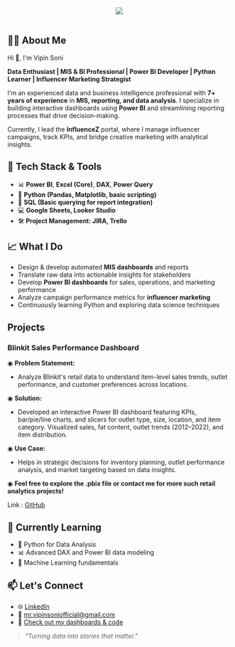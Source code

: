 <div align="center">
 
<img src="https://github.com/user-attachments/assets/cf41c271-9de9-42c8-9f62-f57c4f88abf5">
<br><br>

</div>

## 👨‍💻 About Me

Hi 👋, I'm Vipin Soni

**Data Enthusiast | MIS & BI Professional | Power BI Developer | Python Learner | Influencer Marketing Strategist**

I'm an experienced data and business intelligence professional with **7+ years of experience** in **MIS, reporting, and data analysis**. I specialize in building interactive dashboards using **Power BI** and streamlining reporting processes that drive decision-making.

Currently, I lead the **InfluenceZ** portal, where I manage influencer campaigns, track KPIs, and bridge creative marketing with analytical insights.

## 🚀 Tech Stack & Tools

- 📊 **Power BI**, **Excel (Core)**, **DAX**, **Power Query**  
- 🐍 **Python (Pandas, Matplotlib, basic scripting)**
- 📁 **SQL (Basic querying for report integration)**
- 💻 **Google Sheets, Looker Studio**
- 🛠️ **Project Management: JIRA, Trello**

## 📈 What I Do

- Design & develop automated **MIS dashboards** and reports
- Translate raw data into actionable insights for stakeholders
- Develop **Power BI dashboards** for sales, operations, and marketing performance
- Analyze campaign performance metrics for **influencer marketing**
- Continuously learning Python and exploring data science techniques

## Projects

### **Blinkit Sales Performance Dashboard**

◉ **Problem Statement:**
- Analyze Blinkit's retail data to understand item-level sales trends, outlet performance, and customer preferences across locations.

◉ **Solution:**
- Developed an interactive Power BI dashboard featuring KPIs, bar/pie/line charts, and slicers for outlet type, size, location, and item category. Visualized sales, fat content, outlet trends (2012–2022), and item distribution.

◉ **Use Case:**
- Helps in strategic decisions for inventory planning, outlet performance analysis, and market targeting based on data insights.

◉ **Feel free to explore the .pbix file or contact me for more such retail analytics projects!**

Link&nbsp;:&nbsp;[GitHub](https://github.com/VipinSoni-Git)

## 🌱 Currently Learning

- 🐍 Python for Data Analysis
- 📊 Advanced DAX and Power BI data modeling
- 🧠 Machine Learning fundamentals

## 📫 Let's Connect

- 🌐 [LinkedIn](https://www.linkedin.com/in/er-vipinsoni/)
- 📧 mr.vipinsoniofficial@gmail.com
- 🧰 [Check out my dashboards & code](https://github.com/VipinSoni-Git)

> *"Turning data into stories that matter."*
